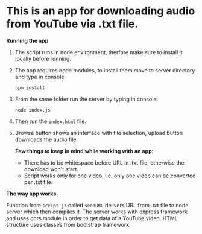 # This is an app for downloading audio from YouTube via .txt file.



**Running the app**

1. The script runs in node environment, therfore make sure to install it locally before running.

2. The app requires node modules, to install them move to server directory and type in console 

   `npm install`

3. From the same folder run the server by typing in console: 

   `node index.js`

4. Then run the `index.html`  file.

5. Browse button shows an interface with file selection, upload button downloads the audio file.

   **Few things to keep in mind while working with an app:**

   *  There has to be whitespace before URL in .txt file, otherwise the download won't start.
   * Script works only for one video, i.e. only one video can be converted per .txt file.

**The way app works**

Function from `script.js` called `sendURL` delivers URL from .txt file to node server which then compiles it. The server works with express framework and uses cors module in order to get data of a YouTube video. HTML structure uses classes from bootstrap framework.  

